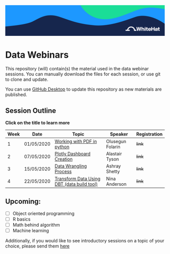 <a href="https://github.com/WhiteHat-Data-Science/Data-Webinars/blob/master/images/whitehat.png?raw=true">
  <img src="https://github.com/WhiteHat-Data-Science/Data-Webinars/blob/master/images/whitehat.png?raw=true" />
</a>

# Data Webinars

This repository (will) contain(s) the material used in the data webinar sessions. You can manually download the files for each session, or use git to clone and update.

You can use [GitHub Desktop](https://desktop.github.com/) to update this repository as new materials are published. 

## Session Outline
**Click on the title to learn more**

| Week | Date       | Topic                      | Speaker          | Registration                                                                                                                                    |
| ---- | ---------- | -------------------------- | ---------------- | ----------------------------------------------------------------------------------------------------------------------------------------------- |
| 1    | 01/05/2020 | [Working with PDF in python](https://git.generalassemb.ly/Ashray/Data-Webinars/tree/master/Working%20with%20PDF%20in%20python) | Olusegun Folarin | ~~link~~ |
| 2    | 07/05/2020 | [Plotly Dashboard Creation](https://git.generalassemb.ly/Ashray/Data-Webinars/tree/master/Plotly%20Dashboard%20Creation)  | Alastair Tyson   | ~~link~~ |
| 3    | 15/05/2020 | [Data Wrangling Process](https://git.generalassemb.ly/Ashray/Data-Webinars/tree/master/Data%20Wrangling%20Process)     | Ashray Shetty    | ~~link~~  |
| 4    | 22/05/2020 | [Transform Data Using DBT (data build tool)](https://git.generalassemb.ly/Ashray/Data-Webinars/tree/master/Transform%20Data%20Using%20DBT)   | Nina Anderson    | ~~link~~  |

 
 ## Upcoming:
 
 - [ ] Object oriented programming
 - [ ] R basics
 - [ ] Math behind algorithm
 - [ ] Machine learning
 
 Additionally, if you would like to see introductory sessions on a topic of your choice, please send them [here](https://docs.google.com/forms/d/e/1FAIpQLSdK74_yey3Vej00i75eQJ-MPoroEBKGMkujbFdNNhs3xQO7CQ/viewform?usp=sf_link)
